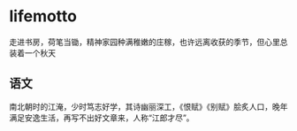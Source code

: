 # lifemotto
走进书房，荷笔当锄，精神家园种满稚嫩的庄稼，也许远离收获的季节，但心里总装着一个秋天



## 语文

​	南北朝时的江淹，少时笃志好学，其诗幽丽深工，《恨赋》《别赋》脍炙人口，晚年满足安逸生活，再写不出好文章来，人称“江郎才尽”。





